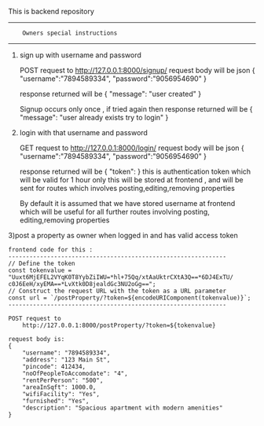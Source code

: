 This is backend repository
____________________________________________

        Owners special instructions 
____________________________________________

1) sign up with username and password

    POST request to
            http://127.0.0.1:8000/signup/
    request body will be json
    {
        "username":"7894589334",
        "password":"9056954690"
    }

    response returned will be 
    {
        "message": "user created"
    }

    Signup occurs only once , if tried again then 
    response returned will be
    {
        "message": "user already exists try to login"
    }

2) login with that username and password

    GET request to
            http://127.0.0.1:8000/login/
    request body will be json
        {
          "username":"7894589334",
          "password":"9056954690"
        }
    
    response returned will be
    {
         "token": 
    }
    this is authentication token which will be valid for 1 hour only
    this will be stored at frontend , and will be sent for routes
    which involves posting,editing,removing properties

    By default it is assumed that we have stored username at frontend
    which will be useful for all further routes involving posting,
    editing,removing properties

3)post a property as owner when logged in and has valid access token

    frontend code for this :
    --------------------------------------------------------------
    // Define the token
    const tokenvalue = "Uuxt6MjEFEL2VYqK0T8YybZiIWU=*hl+75Qq/xtAaUktrCXtA3Q==*6DJ4ExTU/  c0J6EeH/xyEMA==*LvXtk0D8jealdGc3NU2oGg==";
    // Construct the request URL with the token as a URL parameter
    const url = `/postProperty/?token=${encodeURIComponent(tokenvalue)}`;
    --------------------------------------------------------------

    POST request to
        http://127.0.0.1:8000/postProperty/?token=${tokenvalue}

    request body is:
    {
        "username": "7894589334",
        "address": "123 Main St",
        "pincode": 412434,
        "noOfPeopleToAccomodate": "4",
        "rentPerPerson": "500",
        "areaInSqft": 1000.0,
        "wifiFacility": "Yes",
        "furnished": "Yes",
        "description": "Spacious apartment with modern amenities"
    }
